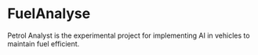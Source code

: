 # FuelAnalyse
Petrol Analyst is the experimental project for implementing AI in vehicles to maintain fuel efficient.
